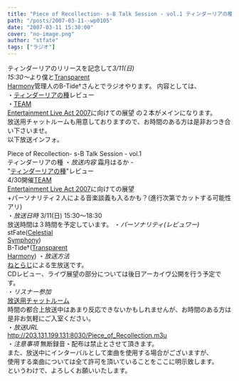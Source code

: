 ```yaml
---
title: "Piece of Recollection- s-B Talk Session - vol.1 ティンダーリアの種"
path: "/posts/2007-03-11--wp0105"
date: "2007-03-11 15:30:00"
cover: "no-image.png"
author: "stfate"
tags: ["ラジオ"]
---
```


<style type="text/css">
<!--
p {white-space: pre-wrap};
-->
</style>

ティンダーリアのリリースを記念して<em>3/11(日) 15:30～</em>より僕と<a href="http://www.lampin.info/" target="_blank">Transparent Harmony</a>管理人のB-Tide†さんとでラジオやります。
内容としては、
・<a href="http://www.team-e.co.jp/tindharia/index.html" target="_blank">ティンダーリアの種</a>レビュー
・<a href="http://www.team-e.co.jp/hot/070201/index.html" target="_blank">TEAM Entertainment Live Act 2007</a>に向けての展望
の２本がメインになります。
放送用チャットルームも用意しておりますので、お時間のある方は是非おつき合い下さいませ。
以下放送インフォ。

<!--more-->
<span class="topics">Piece of Recollection- s-B Talk Session - vol.1 ティンダーリアの種</span>
・<em>放送内容</em>
霜月はるか - "<a href="http://www.team-e.co.jp/tindharia/index.html" target="_blank">ティンダーリアの種</a>"レビュー
4/30開催<a href="http://www.team-e.co.jp/hot/070201/index.html" target="_blank">TEAM Entertainment Live Act 2007</a>に向けての展望
+パーソナリティ２人による音楽談義も入るかも？(進行次第でカットする可能性アリ)
・<em>放送日時</em>
3/11(日) 15:30～18:30
放送時間は３時間を予定しています。
・<em>パーソナリティ(レビュワー)</em>
stFate(<a href="http://stfate.net/" target="_blank">Celestial Symphony</a>)
B-Tide†(<a href="http://www.lampin.info/" target="_blank">Transparent Harmony</a>)
・<em>放送方法</em>
<a href="http://live.ladio.livedoor.com/" target="_blank">ねとらじ</a>による生放送です。
CDレビュー、ライヴ展望の部分については後日アーカイヴ公開を行う予定です。
・<em>リスナー参加</em>
<a href="http://stfate.net/chat/chat.cgi" target="_blank">放送用チャットルーム</a>
時間の都合上放送中はあまり反応できないかもしれませんが、お時間のある方は是非お気軽にご入室ください。
・<em>放送URL</em>
<a href="http://203.131.199.131:8030/Piece_of_Recollection.m3u" target="_blank">http://203.131.199.131:8030/Piece_of_Recollection.m3u</a>
・<em>注意事項</em>
無断録音・配布は禁止とさせて頂きます。
また、放送中にインターバルとして楽曲を使用する場合がございますが、
使用する楽曲については全て許可を頂いていることをここに明示致します。
というわけで、よろしくお願いいたします。
